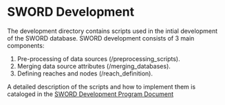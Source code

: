 # SWORD Development
The development directory contains scripts used in the intial development of the SWORD database. SWORD development consists of 3 main components:
1) Pre-processing of data sources (/preprocessing_scripts).
2) Merging data source attributes (/merging_databases).
3) Defining reaches and nodes (/reach_definition).

A detailed description of the scripts and how to implement them is cataloged in the [SWORD Development Program Document](https://drive.google.com/file/d/1OnYz-my5EqORbvC9OdZ3rGpqB8k1VziJ/view?usp=sharing)
